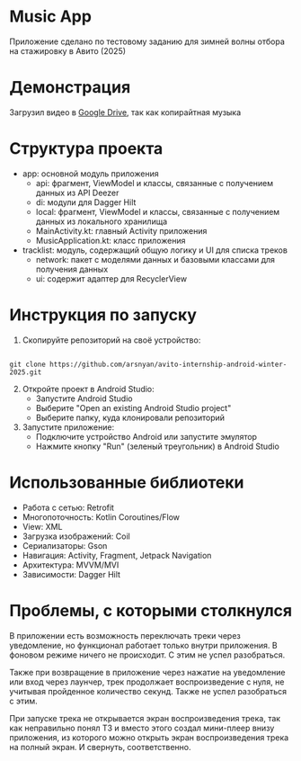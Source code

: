 # Music App

Приложение сделано по тестовому заданию для зимней волны отбора на стажировку в Авито (2025)

# Демонстрация

Загрузил видео в [Google Drive](https://drive.google.com/file/d/1ZDp-ImWlwcs3ieAw7ZEXjHepl6SbpCfz/view?usp=sharing), так как копирайтная музыка

# Структура проекта

- app: основной модуль приложения
  - api: фрагмент, ViewModel и классы, связанные с получением данных из API Deezer
  - di: модули для Dagger Hilt
  - local: фрагмент, ViewModel и классы, связанные с получением данных из локального хранилища
  - MainActivity.kt: главный Activity приложения
  - MusicApplication.kt: класс приложения
- tracklist: модуль, содержащий общую логику и UI для списка треков
  - network: пакет с моделями данных и базовыми классами для получения данных
  - ui: содержит адаптер для RecyclerView

# Инструкция по запуску

1. Скопируйте репозиторий на своё устройство:
```console

git clone https://github.com/arsnyan/avito-internship-android-winter-2025.git
```


2. Откройте проект в Android Studio:
   - Запустите Android Studio
   - Выберите "Open an existing Android Studio project"
   - Выберите папку, куда клонировали репозиторий
3. Запустите приложение:
   - Подключите устройство Android или запустите эмулятор
   - Нажмите кнопку "Run" (зеленый треугольник) в Android Studio

# Использованные библиотеки

- Работа с сетью: Retrofit
- Многопоточность: Kotlin Coroutines/Flow
- View: XML
- Загрузка изображений: Coil
- Сериализаторы: Gson
- Навигация: Activity, Fragment, Jetpack Navigation
- Архитектура: MVVM/MVI
- Зависимости: Dagger Hilt

# Проблемы, с которыми столкнулся

В приложении есть возможность переключать треки через уведомление, но функционал работает только внутри приложения. В фоновом режиме ничего не происходит. С этим не успел разобраться.

Также при возвращение в приложение через нажатие на уведомление или вход через лаунчер, трек продолжает воспроизведение с нуля, не учитывая пройденное количество секунд. Также не успел разобраться с этим.

При запуске трека не открывается экран воспроизведения трека, так как неправильно понял ТЗ и вместо этого создал мини-плеер внизу приложения, из которого можно открыть экран воспроизведения трека на полный экран. И свернуть, соответственно.
